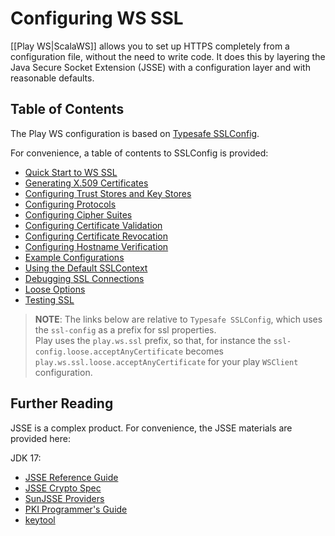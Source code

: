 <!--- Copyright (C) from 2022 The Play Framework Contributors <https://github.com/playframework>, 2011-2021 Lightbend Inc. <https://www.lightbend.com> -->

# Configuring WS SSL

[[Play WS|ScalaWS]] allows you to set up HTTPS completely from a configuration file, without the need to write code.  It does this by layering the Java Secure Socket Extension (JSSE) with a configuration layer and with reasonable defaults.

## Table of Contents

The Play WS configuration is based on [Typesafe SSLConfig](https://lightbend.github.io/ssl-config).  

For convenience, a table of contents to SSLConfig is provided:

- [Quick Start to WS SSL](https://lightbend.github.io/ssl-config/WSQuickStart.html)
- [Generating X.509 Certificates](https://lightbend.github.io/ssl-config/CertificateGeneration.html)
- [Configuring Trust Stores and Key Stores](https://lightbend.github.io/ssl-config/KeyStores.html)
- [Configuring Protocols](https://lightbend.github.io/ssl-config/Protocols.html)
- [Configuring Cipher Suites](https://lightbend.github.io/ssl-config/CipherSuites.html)
- [Configuring Certificate Validation](https://lightbend.github.io/ssl-config/CertificateValidation.html)
- [Configuring Certificate Revocation](https://lightbend.github.io/ssl-config/CertificateRevocation.html)
- [Configuring Hostname Verification](https://lightbend.github.io/ssl-config/HostnameVerification.html)
- [Example Configurations](https://lightbend.github.io/ssl-config/ExampleSSLConfig.html)
- [Using the Default SSLContext](https://lightbend.github.io/ssl-config/DefaultContext.html)
- [Debugging SSL Connections](https://lightbend.github.io/ssl-config/DebuggingSSL.html)
- [Loose Options](https://lightbend.github.io/ssl-config/LooseSSL.html)
- [Testing SSL](https://lightbend.github.io/ssl-config/TestingSSL.html)

> **NOTE**: The links below are relative to `Typesafe SSLConfig`, which uses the `ssl-config` as a prefix for ssl properties.<br>
> Play uses the `play.ws.ssl` prefix, so that, for instance the `ssl-config.loose.acceptAnyCertificate` becomes `play.ws.ssl.loose.acceptAnyCertificate` for your play `WSClient` configuration.

## Further Reading

JSSE is a complex product.  For convenience, the JSSE materials are provided here:

JDK 17:

* [JSSE Reference Guide](https://docs.oracle.com/en/java/javase/17/security/java-secure-socket-extension-jsse-reference-guide.html)
* [JSSE Crypto Spec](https://docs.oracle.com/en/java/javase/17/security/java-cryptography-architecture-jca-reference-guide.html#GUID-C9C9DD6C-3A6B-4759-B41E-AAAC502C0229)
* [SunJSSE Providers](https://docs.oracle.com/en/java/javase/17/security/oracle-providers.html#GUID-7093246A-31A3-4304-AC5F-5FB6400405E2)
* [PKI Programmer's Guide](https://docs.oracle.com/en/java/javase/17/security/java-pki-programmers-guide.html)
* [keytool](https://docs.oracle.com/en/java/javase/17/docs/specs/man/keytool.html)
